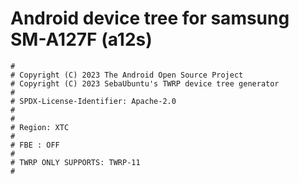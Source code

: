 # Android device tree for samsung SM-A127F (a12s)

```
#
# Copyright (C) 2023 The Android Open Source Project
# Copyright (C) 2023 SebaUbuntu's TWRP device tree generator
#
# SPDX-License-Identifier: Apache-2.0
#
#
# Region: XTC
#
# FBE : OFF
#
# TWRP ONLY SUPPORTS: TWRP-11 
#
```
